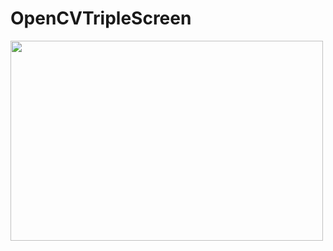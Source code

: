 # OpenCVTripleScreen
<img  src = "https://github.com/engineerbekir/OpenCVTripleScreen/blob/master/gifvideo.gif" width = "500" height = "320" />
